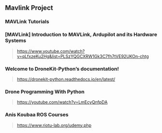 ## Mavlink Project


### MAVLink Tutorials
###  [MAVLink] Introduction to MAVLink, Ardupilot and its Hardware Systems
> https://www.youtube.com/watch?v=qLfxzeKu2Hg&list=PLSzYQGCXRW1Gk3C7fh7tVE92UKOn-chtg

### Welcome to DroneKit-Python’s documentation!
> https://dronekit-python.readthedocs.io/en/latest/

### Drone Programming With Python 
> https://youtube.com/watch?v=LmEcyQnfpDA

### Anis Koubaa ROS Courses
> https://www.riotu-lab.org/udemy.php
